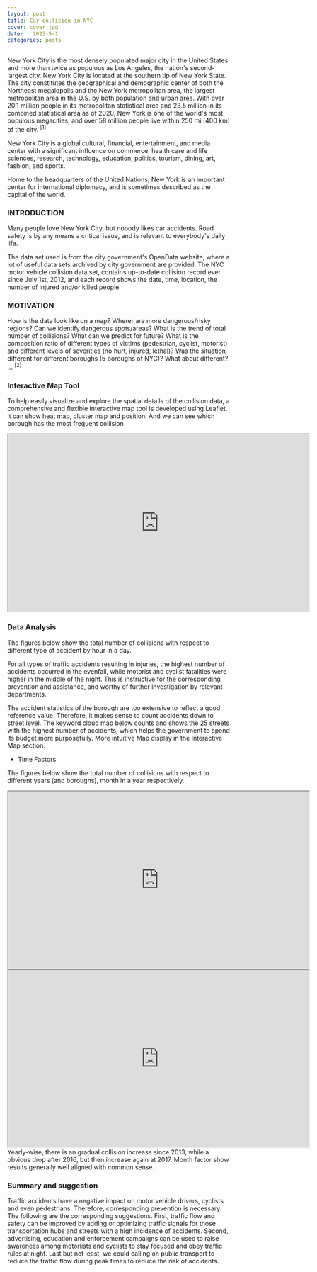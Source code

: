 ```yaml
---
layout: post
title: Car collision in NYC
cover: cover.jpg
date:   2023-5-1
categories: posts
---
```


New York City is the most densely populated major city in the United States and more than twice as populous as Los Angeles, the nation's second-largest city. New York City is located at the southern tip of New York State. The city constitutes the geographical and demographic center of both the Northeast megalopolis and the New York metropolitan area, the largest metropolitan area in the U.S. by both population and urban area. With over 20.1 million people in its metropolitan statistical area and 23.5 million in its combined statistical area as of 2020, New York is one of the world's most populous megacities, and over 58 million people live within 250 mi (400 km) of the city.  <sup>[1]</sup> 

New York City is a global cultural, financial, entertainment, and media center with a significant influence on commerce, health care and life sciences, research, technology, education, politics, tourism, dining, art, fashion, and sports. 

Home to the headquarters of the United Nations, New York is an important center for international diplomacy, and is sometimes described as the capital of the world.

### INTRODUCTION
Many people love New York City, but nobody likes car accidents. Road safety is by any means a critical issue, and is relevant to everybody's daily life.

The data set used is from the city government's OpenData website, where a lot of useful data sets archived by city government are provided. The NYC motor vehicle collision data set, contains up-to-date collision record ever since July 1st, 2012, and each record shows the date, time, location, the number of injured and/or killed people

### MOTIVATION

How is the data look like on a map? Wherer are  more dangerous/risky regions? 
Can we identify dangerous spots/areas?
What is the trend of total number of collisions? What can we predict for future?
What is the composition ratio of different types of victims (pedestrian, cyclist, motorist) and different levels of severities (no hurt, injured, lethal)?
Was the situation different for different boroughs (5 boroughs of NYC)? What about different? ... <sup>[2]</sup>

### Interactive Map Tool

To help easily visualize and explore the spatial details of the collision data, a comprehensive and flexible interactive map tool is developed using Leaflet.
it can show heat map, cluster map and position. And we can see which borough has the most frequent collision

<iframe src="https://raw.githack.com/M3LLI55X/m3lli55x.github.io/master/webpages/mar.html" width="680" height="400"> </iframe>

### Data Analysis

The figures below show the total number of collisions with respect to different type of accident by hour in a day.

For all types of traffic accidents resulting in injuries, the highest number of accidents occurred in the evenfall, while motorist and cyclist fatalities were higher in the middle of the night.
This is instructive for the corresponding prevention and assistance, and worthy of further investigation by relevant departments.

The accident statistics of the borough are too extensive to reflect a good reference value. Therefore, it makes sense to count accidents down to street level. 
The keyword cloud map below counts and shows the 25 streets with the highest number of accidents, which helps the government to spend its budget more purposefully.
More intuitive Map display in the Interactive Map section.

* Time Factors

The figures below show the total number of collisions with respect to different years (and boroughs), month in a year respectively.
<iframe src="https://raw.githack.com/M3LLI55X/m3lli55x.github.io/master/webpages/month.html" width="680" height="400"> </iframe>
<iframe src="https://raw.githack.com/M3LLI55X/m3lli55x.github.io/master/webpages/year.html" width="680" height="400"> </iframe>
Yearly-wise, there is an gradual collision increase since 2013, while a obvious drop after 2016, but then increase again at 2017.
Month factor show results generally well aligned with common sense.

### Summary and suggestion

Traffic accidents have a negative impact on motor vehicle drivers, cyclists and even pedestrians. Therefore, corresponding prevention is necessary. The following are the corresponding suggestions.
First, traffic flow and safety can be improved by adding or optimizing traffic signals for those transportation hubs and streets with a high incidence of accidents. 
Second, advertising, education and enforcement campaigns can be used to raise awareness among motorlists and cyclists to stay focused and obey traffic rules at night.
Last but not least, we could calling on public transport to reduce the traffic flow during peak times to reduce the risk of accidents.



